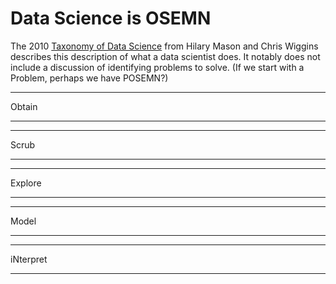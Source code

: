 # Data Science is OSEMN

The 2010 [Taxonomy of Data Science](http://www.dataists.com/2010/09/a-taxonomy-of-data-science/) from Hilary Mason and Chris Wiggins describes this description of what a data scientist does. It notably does not include a discussion of identifying problems to solve. (If we start with a Problem, perhaps we have POSEMN?)


-----

Obtain

-----


-----

Scrub

-----


-----

Explore

-----


-----

Model

-----


-----

iNterpret

-----
